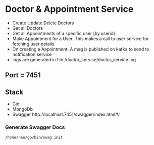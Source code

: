 # Doctor & Appointment Service

- Create Update Delete Doctors
- Get all Doctors
- Get all Appointments of a specific user (by userid)
- Make Appointment for a User. This makes a call to user service for fetching user details
- On creating a Appointment. A msg is published on kafka to send to notification service
- logs are generated in file  /doctor_service/doctor_service.log


## Port = 7451

## Stack
- Gin
- MongoDb
- Swagger http://localhost:7451/swagger/index.html#/



### Generate Swagger Docs
```
/home/neo/go/bin/swag init
```